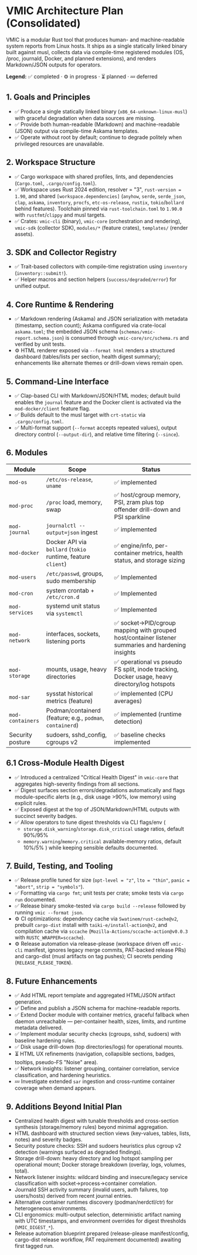 # VMIC Architecture Plan (Consolidated)

VMIC is a modular Rust tool that produces human- and machine-readable system reports from Linux hosts. It ships as a single statically linked binary built against musl, collects data via compile-time registered modules (OS, /proc, journald, Docker, and planned extensions), and renders Markdown/JSON outputs for operators.

**Legend:** ✅ completed · ⚙️ in progress · ⏳ planned · 💤 deferred

## 1. Goals and Principles
- ✅ Produce a single statically linked binary (`x86_64-unknown-linux-musl`) with graceful degradation when data sources are missing.
- ✅ Provide both human-readable (Markdown) and machine-readable (JSON) output via compile-time Askama templates.
- ✅ Operate without root by default; continue to degrade politely when privileged resources are unavailable.

## 2. Workspace Structure
- ✅ Cargo workspace with shared profiles, lints, and dependencies (`Cargo.toml`, `.cargo/config.toml`).
 - ✅ Workspace uses Rust 2024 edition, resolver = "3", `rust-version = 1.90`, and shared `[workspace.dependencies]` (`anyhow`, `serde`, `serde_json`, `clap`, `askama`, `inventory`, `procfs`, `etc-os-release`, `rustix`, `tokio`/`bollard` behind features). Toolchain pinned via `rust-toolchain.toml` to `1.90.0` with `rustfmt`/`clippy` and musl targets.
- ✅ Crates: `vmic-cli` (binary), `vmic-core` (orchestration and rendering), `vmic-sdk` (collector SDK), `modules/*` (feature crates), `templates/` (render assets).

## 3. SDK and Collector Registry
- ✅ Trait-based collectors with compile-time registration using `inventory` (`inventory::submit!`).
- ✅ Helper macros and section helpers (`success/degraded/error`) for unified output.

## 4. Core Runtime & Rendering
- ✅ Markdown rendering (Askama) and JSON serialization with metadata (timestamp, section count); Askama configured via crate-local `askama.toml`; the embedded JSON schema (`schemas/vmic-report.schema.json`) is consumed through `vmic-core/src/schema.rs` and verified by unit tests.
- ⚙️ HTML renderer exposed via `--format html` renders a structured dashboard (tables/lists per section, health digest summary); enhancements like alternate themes or drill-down views remain open.

## 5. Command-Line Interface
- ✅ Clap-based CLI with Markdown/JSON/HTML modes; default build enables the `journal` feature and the Docker client is activated via the `mod-docker/client` feature flag.
- ✅ Builds default to the musl target with `crt-static` via `.cargo/config.toml`.
- ✅ Multi-format support (`--format` accepts repeated values), output directory control (`--output-dir`), and relative time filtering (`--since`).

## 6. Modules
| Module | Scope | Status |
| --- | --- | --- |
| `mod-os` | `/etc/os-release`, `uname` | ✅ implemented |
| `mod-proc` | `/proc` load, memory, swap | ✅ host/cgroup memory, PSI, zram plus top offender drill-down and PSI sparkline |
| `mod-journal` | `journalctl --output=json` ingest | ✅ implemented |
| `mod-docker` | Docker API via `bollard` (`tokio` runtime, feature `client`) | ✅ engine/info, per-container metrics, health status, and storage sizing |
| `mod-users` | `/etc/passwd`, groups, sudo membership | ✅ Implemented |
| `mod-cron` | system crontab + `/etc/cron.d` | ✅ Implemented |
| `mod-services` | systemd unit status via `systemctl` | ✅ Implemented |
| `mod-network` | interfaces, sockets, listening ports | ✅ socket→PID/cgroup mapping with grouped host/container listener summaries and hardening insights |
| `mod-storage` | mounts, usage, heavy directories | ✅ operational vs pseudo FS split, inode tracking, Docker usage, heavy directory/log hotspots |
| `mod-sar` | sysstat historical metrics (feature) | ✅ implemented (CPU averages) |
| `mod-containers` | Podman/containerd (feature; e.g., `podman`, `containerd`) | ✅ implemented (runtime detection) |
| Security posture | sudoers, sshd_config, cgroups v2 | ✅ baseline checks implemented |

## 6.1 Cross-Module Health Digest
- ✅ Introduced a centralized "Critical Health Digest" in `vmic-core` that aggregates high-severity findings from all sections.
- ✅ Digest surfaces section errors/degradations automatically and flags module-specific alerts (e.g., disk usage >90%, low memory) using explicit rules.
- ✅ Exposed digest at the top of JSON/Markdown/HTML outputs with succinct severity badges.
- ✅ Allow operators to tune digest thresholds via CLI flags/env (
  - `storage.disk_warning`/`storage.disk_critical` usage ratios, default 90%/95%
  - `memory.warning`/`memory.critical` available-memory ratios, default 10%/5%
  ) while keeping sensible defaults documented.

## 7. Build, Testing, and Tooling
- ✅ Release profile tuned for size (`opt-level = "z"`, `lto = "thin"`, `panic = "abort"`, `strip = "symbols"`).
- ✅ Formatting via `cargo fmt`; unit tests per crate; smoke tests via `cargo run` documented.
- ✅ Release binary smoke-tested via `cargo build --release` followed by running `vmic --format json`.
- ⚙️ CI optimizations: dependency cache via `Swatinem/rust-cache@v2`, prebuilt `cargo-dist` install with `taiki-e/install-action@v2`, and compilation cache via `sccache` (`Mozilla-Actions/sccache-action@v0.0.3` with `RUSTC_WRAPPER=sccache`).
- ⚙️ Release automation via release-please (workspace driven off `vmic-cli` manifest, ignores legacy merge commits, PAT-backed release PRs) and cargo-dist (musl artifacts on tag pushes); CI secrets pending (`RELEASE_PLEASE_TOKEN`).

## 8. Future Enhancements
- ✅ Add HTML report template and aggregated HTML/JSON artifact generation.
- ✅ Define and publish a JSON schema for machine-readable reports.
- ✅ Extend Docker module with container metrics, graceful fallback when daemon unreachable — per-container health, sizes, limits, and runtime metadata delivered.
- ✅ Implement modular security checks (cgroups, sshd, sudoers) with baseline hardening rules.
- ✅ Disk usage drill-down (top directories/logs) for operational mounts.
- ⏳ HTML UX refinements (navigation, collapsible sections, badges, tooltips, pseudo-FS "Noise" area).
- ✅ Network insights: listener grouping, container correlation, service classification, and hardening heuristics.
- 💤 Investigate extended `sar` ingestion and cross-runtime container coverage when demand appears.

## 9. Additions Beyond Initial Plan
- Centralized health digest with tunable thresholds and cross-section synthesis (storage/memory rules) beyond minimal aggregation.
- HTML dashboard with structured section views (key-values, tables, lists, notes) and severity badges.
- Security posture checks: SSH and sudoers heuristics plus cgroup v2 detection (warnings surfaced as degraded findings).
- Storage drill-down: heavy directory and log hotspot sampling per operational mount; Docker storage breakdown (overlay, logs, volumes, total).
- Network listener insights: wildcard binding and insecure/legacy service classification with socket→process→container correlation.
- Journald SSH activity summary (invalid users, auth failures, top users/hosts) derived from recent journal entries.
- Alternative container runtimes discovery (podman/nerdctl/ctr) for heterogeneous environments.
- CLI ergonomics: multi-output selection, deterministic artifact naming with UTC timestamps, and environment overrides for digest thresholds (`VMIC_DIGEST_*`).
- Release automation blueprint prepared (release-please manifest/config, cargo-dist release workflow, PAT requirement documented) awaiting first tagged run.
